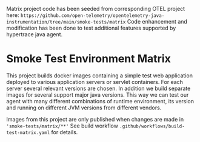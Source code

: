 Matrix project code has been seeded from corresponding OTEL project here: `https://github.com/open-telemetry/opentelemetry-java-instrumentation/tree/main/smoke-tests/matrix`
Code enhancement and modification has been done to test additional features supported by hypertrace java agent. 

# Smoke Test Environment Matrix
This project builds docker images containing a simple test web application deployed to various
application servers or servlet containers. For each server several relevant versions are chosen.
In addition we build separate images for several support major java versions.
This way we can test our agent with many different combinations of runtime environment,
its version and running on different JVM versions from different vendors.

Images from this project are only published when changes are made in `'smoke-tests/matrix/**'`
See build workflow `.github/workflows/build-test-matrix.yaml` for details.